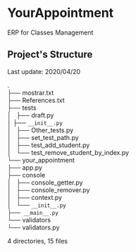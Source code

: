 # YourAppointment
ERP for Classes Management


## Project's Structure
<p>Last update: 2020/04/20</p>


.  
├── mostrar.txt  
├── References.txt  
├── tests  
│   ├── draft.py  
│   ├── ``__init__.py``  
│   ├── Other_tests.py  
│   ├── set_test_path.py  
│   ├── test_add_student.py  
│   └── test_remove_student_by_index.py  
└── your_appointment  
    ├── app.py  
    ├── console  
    │   ├── console_getter.py  
    │   ├── console_remover.py  
    │   ├── context.py  
    │   └── ``__init__.py``   
    ├──`` __main__.py``  
    └── validators  
        └── validators.py  

4 directories, 15 files  
